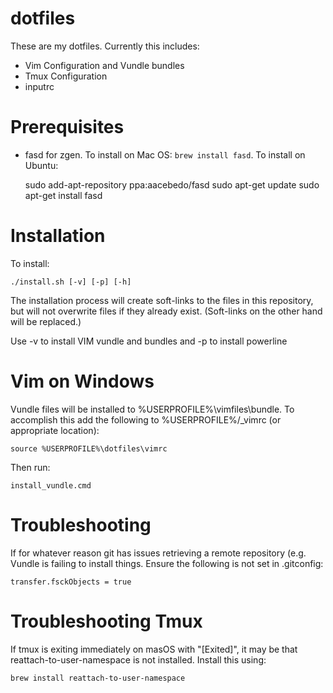 dotfiles
========

These are my dotfiles. Currently this includes:

 * Vim Configuration and Vundle bundles
 * Tmux Configuration
 * inputrc

Prerequisites
=============


* fasd for zgen. To install on Mac OS: `brew install fasd`. To install on Ubuntu:

    sudo add-apt-repository ppa:aacebedo/fasd
    sudo apt-get update
    sudo apt-get install fasd

Installation
============

To install:

    ./install.sh [-v] [-p] [-h]

The installation process will create soft-links to the files in this repository,
but will not overwrite files if they already exist. (Soft-links on the other
hand will be replaced.)

Use -v to install VIM vundle and bundles and -p to install powerline

Vim on Windows
=======================

Vundle files will be installed to %USERPROFILE%\vimfiles\bundle. To accomplish
this add the following to %USERPROFILE%/_vimrc (or appropriate location):

	source %USERPROFILE%\dotfiles\vimrc
	
Then run:

	install_vundle.cmd

Troubleshooting
===============

If for whatever reason git has issues retrieving a remote repository (e.g. Vundle
is failing to install things. Ensure the following is not set in .gitconfig:

    transfer.fsckObjects = true

Troubleshooting Tmux
====================

If tmux is exiting immediately on masOS with "[Exited]", it may be that
reattach-to-user-namespace is not installed. Install this using:

    brew install reattach-to-user-namespace

